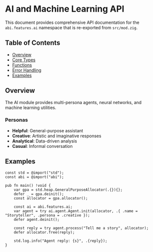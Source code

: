 # AI and Machine Learning API

This document provides comprehensive API documentation for the `abi.features.ai`
namespace that is re-exported from `src/mod.zig`.

## Table of Contents

- [Overview](#overview)
- [Core Types](#core-types)
- [Functions](#functions)
- [Error Handling](#error-handling)
- [Examples](#examples)

## Overview

The AI module provides multi-persona agents, neural networks, and machine learning utilities.

### Personas

- **Helpful**: General-purpose assistant
- **Creative**: Artistic and imaginative responses
- **Analytical**: Data-driven analysis
- **Casual**: Informal conversation

## Examples

```zig
const std = @import("std");
const abi = @import("abi");

pub fn main() !void {
    var gpa = std.heap.GeneralPurposeAllocator(.{}){};
    defer _ = gpa.deinit();
    const allocator = gpa.allocator();

    const ai = abi.features.ai;
    var agent = try ai.agent.Agent.init(allocator, .{ .name = "Storyteller", .persona = .creative });
    defer agent.deinit();

    const reply = try agent.process("Tell me a story", allocator);
    defer allocator.free(reply);

    std.log.info("Agent reply: {s}", .{reply});
}
```


